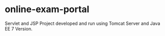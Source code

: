 # online-exam-portal

Servlet and JSP Project developed and run using Tomcat Server and Java EE 7 Version.
